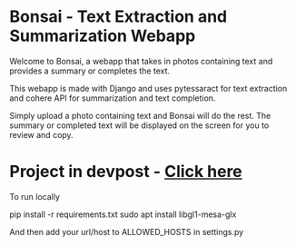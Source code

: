 # Bonsai - Text Extraction and Summarization Webapp
Welcome to Bonsai, a webapp that takes in photos containing text and provides a summary or completes the text.

This webapp is made with Django and uses pytessaract for text extraction and cohere API for summarization and text completion.

Simply upload a photo containing text and Bonsai will do the rest. The summary or completed text will be displayed on the screen for you to review and copy.

# Project in devpost - [Click here](https://devpost.com/software/bonsai-t4md50)

To run locally 

pip install -r requirements.txt
sudo apt install libgl1-mesa-glx

And then add your url/host to ALLOWED_HOSTS in settings.py

